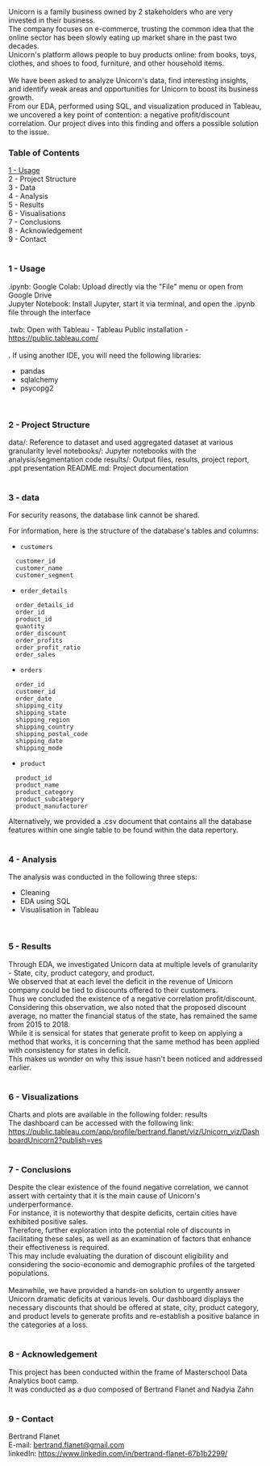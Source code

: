 Unicorn is a family business owned by 2 stakeholders who are very invested in their business.<br>
The company focuses on e-commerce, trusting the common idea that the online sector has been slowly eating up market share in the past two decades. <br>
Unicorn's platform allows people to buy products online: from books, toys, clothes, and shoes to food, furniture, and other household items.<br>
<br>
We have been asked to analyze Unicorn's data, find interesting insights, and identify weak areas and opportunities for Unicorn to boost its business growth.
<br>
From our EDA, performed using SQL, and visualization produced in Tableau, we uncovered a key point of contention: a negative profit/discount correlation.
Our project dives into this finding and offers a possible solution to the issue.


### Table of Contents<br>
[1 - Usage](#1---usage)<br>
2 - Project Structure<br>
3 - Data<br>
4 - Analysis<br>
5 - Results<br>
6 - Visualisations<br>
7 - Conclusions<br>
8 - Acknowledgement<br>
9 - Contact<br>
<br>

### 1 - Usage<br>

.ipynb: Google Colab: Upload directly via the "File" menu or open from Google Drive<br>
Jupyter Notebook: Install Jupyter, start it via terminal, and open the .ipynb file through the interface<br>
<br>
.twb: Open with Tableau - Tableau Public installation - https://public.tableau.com/<br>
<br>
. If using another IDE, you will need the following libraries:<br>
* pandas<br>
* sqlalchemy<br>
* psycopg2
<br>

### 2 - Project Structure<br>

data/: Reference to dataset and used aggregated dataset at various granularity level
notebooks/: Jupyter notebooks with the analysis/segmentation code
results/: Output files, results, project report, .ppt presentation
README.md: Project documentation<br>
<br>

### 3 - data

For security reasons, the database link cannot be shared.<br>

For information, here is the structure of the database's tables and columns:<br>


* `customers`
```
  customer_id
  customer_name
  customer_segment
```
* `order_details`
```
  order_details_id
  order_id
  product_id
  quantity
  order_discount
  order_profits
  order_profit_ratio
  order_sales
```
* `orders`
```
  order_id
  customer_id
  order_date
  shipping_city
  shipping_state
  shipping_region
  shipping_country
  shipping_postal_code
  shipping_date
  shipping_mode
```
* `product`
```
  product_id
  product_name
  product_category
  product_subcategory
  product_manufacturer
```

Alternatively, we provided a .csv document that contains all the database features within one single table to be found within the data repertory.<br>
<br>

### 4 - Analysis<br>

The analysis was conducted in the following three steps:<br>
* Cleaning<br>
* EDA using SQL<br>
* Visualisation in Tableau<br>
<br>

### 5 - Results<br>

Through EDA, we investigated Unicorn data at multiple levels of granularity - State, city, product category, and product.<br>
We observed that at each level the deficit in the revenue of Unicorn company could be tied to discounts offered to their customers.<br>
Thus we concluded the existence of a negative correlation profit/discount.<br>
Considering this observation, we also noted that the proposed discount average, no matter the financial status of the state, has remained the same from 2015 to 2018.<br>
While it is sensical for states that generate profit to keep on applying a method that works, it is concerning that the same method has been applied with consistency for states in deficit.<br>
This makes us wonder on why this issue hasn't been noticed and addressed earlier.<br>
<br>

### 6 - Visualizations<br>

Charts and plots are available in the following folder: results<br>
The dashboard can be accessed with the following link: https://public.tableau.com/app/profile/bertrand.flanet/viz/Unicorn_viz/DashboardUnicorn2?publish=yes<br>
<br>

### 7 - Conclusions<br>

Despite the clear existence of the found negative correlation, we cannot assert with certainty that it is the main cause of Unicorn's underperformance.<br>
For instance, it is noteworthy that despite deficits, certain cities have exhibited positive sales. <br>
Therefore, further exploration into the potential role of discounts in facilitating these sales, as well as an examination of factors that enhance their effectiveness is required.<br>
This may include evaluating the duration of discount eligibility and considering the socio-economic and demographic profiles of the targeted populations.<br>
<br>
Meanwhile, we have provided a hands-on solution to urgently answer Unicorn dramatic deficits at various levels. 
Our dashboard displays the necessary discounts that should be offered at state, city, product category, and product levels to generate profits and re-establish a positive balance in the categories at a loss.<br>
<br>

### 8 - Acknowledgement<br>

This project has been conducted within the frame of Masterschool Data Analytics boot camp.<br>
It was conducted as a duo composed of Bertrand Flanet and Nadyia Zahn<br>
<br>

### 9 - Contact<br>

Bertrand Flanet<br>
E-mail: bertrand.flanet@gmail.com<br>
linkedIn: https://www.linkedin.com/in/bertrand-flanet-67b1b2299/<br>

